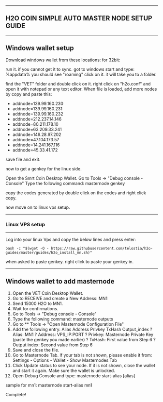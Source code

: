 ----------------------------------------------------
H2O COIN SIMPLE AUTO MASTER NODE SETUP GUIDE 
----------------------------------------------------

-----------------------------
Windows wallet setup
-----------------------------

Download windows wallet from these locations:
for 32bit: 

run it. if you cannot get it to sync. got to windows start and type:
%appdata% 
you should see "roaming" click on it. it will take you to a folder.

find the "VET" folder and double click on it.
right click on "h2o.conf" and open it with notepad or any text editor.
When file is loaded, add more nodes by copy and paste this:

* addnode=139.99.160.230
* addnode=139.99.160.231
* addnode=139.99.160.232
* addnode=212.237.14.146
* addnode=80.211.178.10
* addnode=63.209.33.241
* addnode=149.28.97.202
* addnode=47.104.173.57
* addnode=14.241.167.116
* addnode=45.33.41.172

save file and exit.

now to get a genkey for the linux side.

Open the Smrt Coin Desktop Wallet. 
Go to Tools -> "Debug console - Console" 
Type the following command: masternode genkey

copy the codes generated by double click on the codes and right click copy.

now move on to linux vps setup.

-----------------------
### Linux VPS setup
----------------------

Log into your linux Vps and copy the below lines and press enter:

```
bash -c "$(wget -O - https://raw.githubusercontent.com/telostia/h2o-guides/master/guides/h2o_install_mn.sh)"
```

when asked to paste genkey. right click to paste your genkey in.



---------------------------------
Windows wallet to add masternode 
---------------------------------

1.   Open the VET Coin Desktop Wallet. 
2.   Go to RECEIVE and create a New Address: MN1 
3.   Send 15000 H2O to MN1. 
4.   Wait for confirmations. 
5.   Go to Tools -> "Debug console - Console" 
6.   Type the following command: masternode outputs 
7.   Go to ** Tools -> "Open Masternode Configuration File" 
8.   Add the following entry: 
Alias Address Privkey TxHash Output_index 
?  Alias: MN1 
?  Address: VPS_IP:PORT 
?  Privkey: Masternode Private Key (paste the genkey you made earlier)
?  TxHash: First value from Step 6 
?  Output index: Second value from Step 6 
9.   Save and close the file. 
10.   Go to Masternode Tab. If your tab is not shown, please enable it 
from: Settings - Options - Wallet - Show Masternodes Tab 
11.   Click Update status to see your node. If it is not shown, close the wallet and 
start it again. Make sure the wallet is unlocked. 
12.   Open Debug Console and type: 
masternode start-alias [alias] 

sample for mn1:
masternode start-alias mn1

Complete!

 